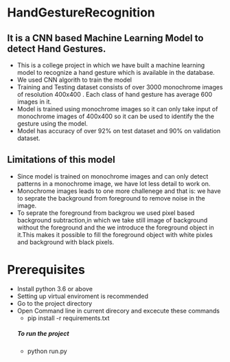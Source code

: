 # HandGestureRecognition

## It is a CNN based Machine Learning Model to detect Hand Gestures.

- This is a college project in which we have built a machine learning model to recognize a hand gesture which is available in the database.
- We used CNN algorith to train the model 
- Training and Testing dataset consists of over 3000 monochrome images of resolution 400x400 . Each class of hand gesture has average 600 images in it.
- Model is trained using monochrome images so it can only take input of monochrome images of 400x400 so it can be used to identify the the gesture using the model.
- Model has accuracy of over 92% on test dataset and 90% on validation dataset.

## Limitations of this model
- Since model is trained on monochrome images and can only detect patterns in a monochrome image, we have lot less detail to work on.
- Monochrome images leads to one more challenege and that is: we have to seprate the background from foreground to remove noise in the image.
- To seprate the foreground from backgrou we used pixel based background subtraction,in which we take still image of background without the foreground and the we introduce the 
  foreground object in it.This makes it possible to fill the foreground object with white pixles and background with black pixels.

# Prerequisites
- Install python 3.6 or above
- Setting up virtual enviroment is recommended
- Go to the project directory
- Open Command line in current direcory and excecute these commands
  - pip install -r requirements.txt
  ##### To run the project
  - python run.py
